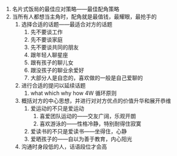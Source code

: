 1. 名片式饭局的最佳应对策略——最佳配角策略
2. 当所有人都想当主角时，配角就是最值钱，最耀眼，最抢手的
    1. 选择合适的话题——最适合对方的话题
        1. 先不要谈工作
        2. 先不要谈家庭
        3. 先不要谈共同的朋友
        4. 跟年轻人聊星座
        5. 跟有孩子的聊儿女
        6. 跟没孩子的聊业余爱好
        7. 大部分人是自恋的，喜欢做的一般是自己爱聊的
    2. 进行合适的提问以延续话题
        1. what  which  why  how   4W 循环原则
    3. 概括对方的中心思想，并进行对对方优点的价值升华和展开恭维
        1. 爱运动的不只是爱运动
            1. 喜爱团队运动的——交友广阔，乐观开朗
            2. 喜欢游泳的——性格冷静，特别耐得住寂寞
        2. 爱读书的不只是爱读书——坐得住，心静
        3. 爱晒孩子的——自以为善于教育，内心阳光
    4. 沟通时身段低的人，话语段位才会高
